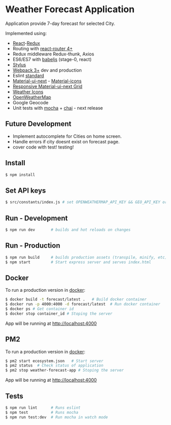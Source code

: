 # Weather Forecast Application

Application provide 7-day forecast for selected City.

Implemented using:

 * [React](https://facebook.github.io/react)-[Redux](http://redux.js.org)
 * Routing with [react-router 4+](https://github.com/rackt/react-router)
 * Redux middleware Redux-thunk, Axios
 * ES6/ES7 with [babeljs](https://babeljs.io) (stage-0, react)
 * [Stylus](http://learnboost.github.io/stylus)
 * [Webpack 3+](https://webpack.github.io) dev and production
 * Eslint [standard](http://standardjs.com)
 * [Material-ui-next](https://material-ui-next.com) - [Material-icons]()
 * [Responsive Material-ui-next Grid](https://material-ui-next.com/layout/grid/) 
 * [Weather Icons](https://erikflowers.github.io/weather-icons/)
 * [OpenWeatherMap](http://openweathermap.org/api)
 * Google Geocode
 * Unit tests with [mocha](https://mochajs.org) + [chai](http://chaijs.com) - next release 

## Future Development

* Implement autocomplete for Cities on home screen.
* Handle errors if city doesnt exist on forecast page.
* cover code with test! testing!

## Install
```sh
$ npm install
```

## Set API keys
```sh
$ src/constants/index.js # set OPENWEATHERMAP_API_KEY && GEO_API_KEY or set it out in env vars
```

## Run - Development
```sh
$ npm run dev       # builds and hot reloads on changes
```

## Run - Production
```sh
$ npm run build     # builds production assets (transpile, minify, etc)
$ npm start         # Start express server and serves index.html
```

## Docker
To run a production version in [docker](https://www.docker.com):
```sh
$ docker build -t forecast/latest .   # Build docker container
$ docker run -p 4000:4000 -d forecast/latest  # Run docker container
$ docker ps # Get container id
$ docker stop container_id # Stoping the server
```
App will be running at <http://localhost:4000>

## PM2
To run a production version in [docker](https://www.docker.com):
```sh
$ pm2 start ecosystem.json   # Start server
$ pm2 status  # Check status of application
$ pm2 stop weather-forecast-app # Stoping the server
```
App will be running at <http://localhost:4000>

## Tests
```sh
$ npm run lint      # Runs eslint
$ npm test          # Runs mocha
$ npm run test:dev  # Run mocha in watch mode
